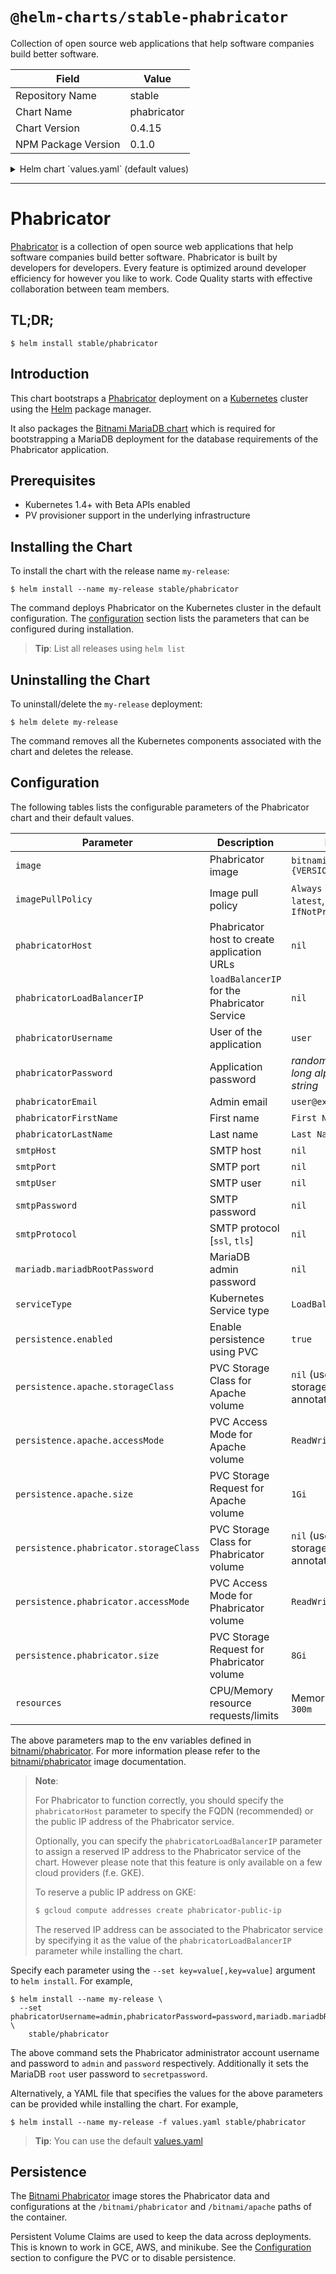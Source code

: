 # `@helm-charts/stable-phabricator`

Collection of open source web applications that help software companies build better software.

| Field               | Value       |
| ------------------- | ----------- |
| Repository Name     | stable      |
| Chart Name          | phabricator |
| Chart Version       | 0.4.15      |
| NPM Package Version | 0.1.0       |

<details>

<summary>Helm chart `values.yaml` (default values)</summary>

```yaml
## Bitnami Phabricator image version
## ref: https://hub.docker.com/r/bitnami/phabricator/tags/
##
image: bitnami/phabricator:2017.30.0-r1

## Specify a imagePullPolicy
## Defaults to 'Always' if image tag is 'latest', else set to 'IfNotPresent'
## ref: http://kubernetes.io/docs/user-guide/images/#pre-pulling-images
##
# imagePullPolicy:

## Phabricator host to create application URLs
## ref: https://github.com/bitnami/bitnami-docker-phabricator#configuration
##
# phabricatorHost:

## loadBalancerIP for the Phabricator Service (optional, cloud specific)
## ref: http://kubernetes.io/docs/user-guide/services/#type-loadbalancer
##
# phabricatorLoadBalancerIP:

## User of the application
## ref: https://github.com/bitnami/bitnami-docker-phabricator#configuration
##
phabricatorUsername: user

## Application password
## Defaults to a random 10-character alphanumeric string if not set
## ref: https://github.com/bitnami/bitnami-docker-phabricator#configuration
##
# phabricatorPassword:

## Admin email
## ref: https://github.com/bitnami/bitnami-docker-phabricator#configuration
##
phabricatorEmail: user@example.com

## First name
## ref: https://github.com/bitnami/bitnami-docker-phabricator#environment-variables
##
phabricatorFirstName: First Name

## Last name
## ref: https://github.com/bitnami/bitnami-docker-phabricator#environment-variables
##
phabricatorLastName: Last Name

## SMTP mail delivery configuration
## ref: https://github.com/bitnami/bitnami-docker-phabricator/#smtp-configuration
##
# smtpHost:
# smtpPort:
# smtpUser:
# smtpPassword:
# smtpProtocol:

##
## MariaDB chart configuration
##
mariadb:
  ## MariaDB admin password
  ## ref: https://github.com/bitnami/bitnami-docker-mariadb/blob/master/README.md#setting-the-root-password-on-first-run
  ##
  # mariadbRootPassword:

  ## Enable persistence using Persistent Volume Claims
  ## ref: http://kubernetes.io/docs/user-guide/persistent-volumes/
  ##
  persistence:
    enabled: true
    ## If defined, volume.beta.kubernetes.io/storage-class: <storageClass>
    ## Default: volume.alpha.kubernetes.io/storage-class: default
    ##
    # storageClass:
    accessMode: ReadWriteOnce
    size: 8Gi

## Kubernetes configuration
## For minikube, set this to NodePort, elsewhere use LoadBalancer
##
serviceType: LoadBalancer

## Enable persistence using Persistent Volume Claims
## ref: http://kubernetes.io/docs/user-guide/persistent-volumes/
##
persistence:
  enabled: true
  apache:
    ## If defined, volume.beta.kubernetes.io/storage-class: <storageClass>
    ## Default: volume.alpha.kubernetes.io/storage-class: default
    ##
    # storageClass:
    accessMode: ReadWriteOnce
    size: 1Gi
  phabricator:
    ## If defined, volume.beta.kubernetes.io/storage-class: <storageClass>
    ## Default: volume.alpha.kubernetes.io/storage-class: default
    ##
    # storageClass:
    accessMode: ReadWriteOnce
    size: 8Gi

## Configure resource requests and limits
## ref: http://kubernetes.io/docs/user-guide/compute-resources/
##
resources:
  requests:
    memory: 512Mi
    cpu: 300m
```

</details>

---

# Phabricator

[Phabricator](https://www.phacility.com) is a collection of open source web applications that help software companies build better software. Phabricator is built by developers for developers. Every feature is optimized around developer efficiency for however you like to work. Code Quality starts with effective collaboration between team members.

## TL;DR;

```console
$ helm install stable/phabricator
```

## Introduction

This chart bootstraps a [Phabricator](https://github.com/bitnami/bitnami-docker-phabricator) deployment on a [Kubernetes](http://kubernetes.io) cluster using the [Helm](https://helm.sh) package manager.

It also packages the [Bitnami MariaDB chart](https://github.com/kubernetes/charts/tree/master/stable/mariadb) which is required for bootstrapping a MariaDB deployment for the database requirements of the Phabricator application.

## Prerequisites

- Kubernetes 1.4+ with Beta APIs enabled
- PV provisioner support in the underlying infrastructure

## Installing the Chart

To install the chart with the release name `my-release`:

```console
$ helm install --name my-release stable/phabricator
```

The command deploys Phabricator on the Kubernetes cluster in the default configuration. The [configuration](#configuration) section lists the parameters that can be configured during installation.

> **Tip**: List all releases using `helm list`

## Uninstalling the Chart

To uninstall/delete the `my-release` deployment:

```console
$ helm delete my-release
```

The command removes all the Kubernetes components associated with the chart and deletes the release.

## Configuration

The following tables lists the configurable parameters of the Phabricator chart and their default values.

| Parameter                              | Description                                  | Default                                                  |
| -------------------------------------- | -------------------------------------------- | -------------------------------------------------------- |
| `image`                                | Phabricator image                            | `bitnami/phabricator:{VERSION}`                          |
| `imagePullPolicy`                      | Image pull policy                            | `Always` if `image` tag is `latest`, else `IfNotPresent` |
| `phabricatorHost`                      | Phabricator host to create application URLs  | `nil`                                                    |
| `phabricatorLoadBalancerIP`            | `loadBalancerIP` for the Phabricator Service | `nil`                                                    |
| `phabricatorUsername`                  | User of the application                      | `user`                                                   |
| `phabricatorPassword`                  | Application password                         | _random 10 character long alphanumeric string_           |
| `phabricatorEmail`                     | Admin email                                  | `user@example.com`                                       |
| `phabricatorFirstName`                 | First name                                   | `First Name`                                             |
| `phabricatorLastName`                  | Last name                                    | `Last Name`                                              |
| `smtpHost`                             | SMTP host                                    | `nil`                                                    |
| `smtpPort`                             | SMTP port                                    | `nil`                                                    |
| `smtpUser`                             | SMTP user                                    | `nil`                                                    |
| `smtpPassword`                         | SMTP password                                | `nil`                                                    |
| `smtpProtocol`                         | SMTP protocol [`ssl`, `tls`]                 | `nil`                                                    |
| `mariadb.mariadbRootPassword`          | MariaDB admin password                       | `nil`                                                    |
| `serviceType`                          | Kubernetes Service type                      | `LoadBalancer`                                           |
| `persistence.enabled`                  | Enable persistence using PVC                 | `true`                                                   |
| `persistence.apache.storageClass`      | PVC Storage Class for Apache volume          | `nil` (uses alpha storage class annotation)              |
| `persistence.apache.accessMode`        | PVC Access Mode for Apache volume            | `ReadWriteOnce`                                          |
| `persistence.apache.size`              | PVC Storage Request for Apache volume        | `1Gi`                                                    |
| `persistence.phabricator.storageClass` | PVC Storage Class for Phabricator volume     | `nil` (uses alpha storage class annotation)              |
| `persistence.phabricator.accessMode`   | PVC Access Mode for Phabricator volume       | `ReadWriteOnce`                                          |
| `persistence.phabricator.size`         | PVC Storage Request for Phabricator volume   | `8Gi`                                                    |
| `resources`                            | CPU/Memory resource requests/limits          | Memory: `512Mi`, CPU: `300m`                             |

The above parameters map to the env variables defined in [bitnami/phabricator](http://github.com/bitnami/bitnami-docker-phabricator). For more information please refer to the [bitnami/phabricator](http://github.com/bitnami/bitnami-docker-phabricator) image documentation.

> **Note**:
>
> For Phabricator to function correctly, you should specify the `phabricatorHost` parameter to specify the FQDN (recommended) or the public IP address of the Phabricator service.
>
> Optionally, you can specify the `phabricatorLoadBalancerIP` parameter to assign a reserved IP address to the Phabricator service of the chart. However please note that this feature is only available on a few cloud providers (f.e. GKE).
>
> To reserve a public IP address on GKE:
>
> ```bash
> $ gcloud compute addresses create phabricator-public-ip
> ```
>
> The reserved IP address can be associated to the Phabricator service by specifying it as the value of the `phabricatorLoadBalancerIP` parameter while installing the chart.

Specify each parameter using the `--set key=value[,key=value]` argument to `helm install`. For example,

```console
$ helm install --name my-release \
  --set phabricatorUsername=admin,phabricatorPassword=password,mariadb.mariadbRootPassword=secretpassword \
    stable/phabricator
```

The above command sets the Phabricator administrator account username and password to `admin` and `password` respectively. Additionally it sets the MariaDB `root` user password to `secretpassword`.

Alternatively, a YAML file that specifies the values for the above parameters can be provided while installing the chart. For example,

```console
$ helm install --name my-release -f values.yaml stable/phabricator
```

> **Tip**: You can use the default [values.yaml](values.yaml)

## Persistence

The [Bitnami Phabricator](https://github.com/bitnami/bitnami-docker-phabricator) image stores the Phabricator data and configurations at the `/bitnami/phabricator` and `/bitnami/apache` paths of the container.

Persistent Volume Claims are used to keep the data across deployments. This is known to work in GCE, AWS, and minikube.
See the [Configuration](#configuration) section to configure the PVC or to disable persistence.

